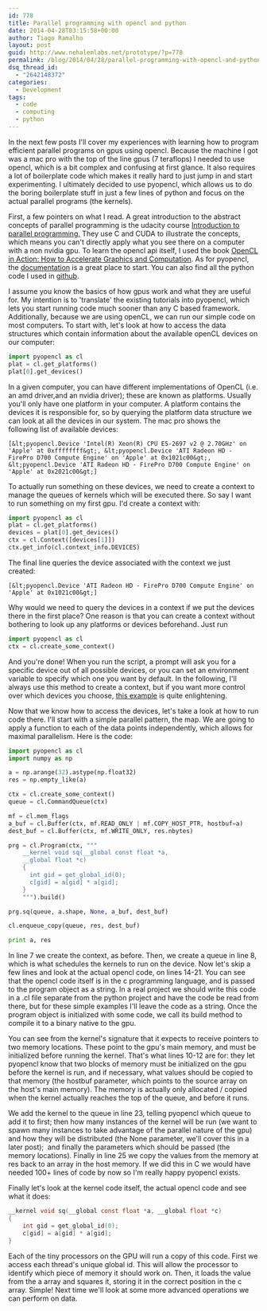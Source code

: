 ```yaml
---
id: 778
title: Parallel programming with opencl and python
date: 2014-04-28T03:15:58+00:00
author: Tiago Ramalho
layout: post
guid: http://www.nehalemlabs.net/prototype/?p=778
permalink: /blog/2014/04/28/parallel-programming-with-opencl-and-python/
dsq_thread_id:
  - "2642148372"
categories:
  - Development
tags:
  - code
  - computing
  - python
---
```

In the next few posts I'll cover my experiences with learning how to program efficient parallel programs on gpus using opencl.
Because the machine I got was a mac pro with the top of the line gpus (7 teraflops) I needed to use opencl, which is a bit complex and confusing at first glance.
It also requires a lot of boilerplate code which makes it really hard to just jump in and start experimenting.
I ultimately decided to use pyopencl, which allows us to do the boring boilerplate stuff in just a few lines of python and focus on the actual parallel programs (the kernels).

First, a few pointers on what I read. A great introduction to the abstract concepts of parallel programming is the udacity course <a href="https://www.udacity.com/course/cs344" target="_blank">Introduction to parallel programming.</a> They use C and CUDA to illustrate the concepts, which means you can't directly apply what you see there on a computer with a non nvidia gpu.
To learn the opencl api itself, I used the book <a href="http://www.amazon.com/OpenCL-Action-Accelerate-Graphics-Computation/dp/1617290173/" target="_blank">OpenCL in Action: How to Accelerate Graphics and Computation</a>.
As for pyopencl, the <a href="http://documen.tician.de/pyopencl/" target="_blank">documentation</a> is a great place to start.
You can also find all the python code I used in <a href="https://github.com/tmramalho/easy-pyopencl" target="_blank">github</a>.<!--more-->

I assume you know the basics of how gpus work and what they are useful for.
My intention is to 'translate' the existing tutorials into pyopencl, which lets you start running code much sooner than any C based framework.
Additionally, because we are using openCL, we can run our simple code on most computers.
To start with, let's look at how to access the data structures which contain information about the available openCL devices on our computer:

```python
import pyopencl as cl
plat = cl.get_platforms()
plat[0].get_devices()
```

In a given computer, you can have different implementations of OpenCL (i.e.
an amd driver,and an nvidia driver); these are known as platforms.
Usually you'll only have one platform in your computer.
A platform contains the devices it is responsible for, so by querying the platform data structure we can look at all the devices in our system.
The mac pro shows the following list of available devices:

```
[&lt;pyopencl.Device 'Intel(R) Xeon(R) CPU E5-2697 v2 @ 2.70GHz' on 'Apple' at 0xffffffff&gt;, &lt;pyopencl.Device 'ATI Radeon HD - FirePro D700 Compute Engine' on 'Apple' at 0x1021c00&gt;, &lt;pyopencl.Device 'ATI Radeon HD - FirePro D700 Compute Engine' on 'Apple' at 0x2021c00&gt;]
```

To actually run something on these devices, we need to create a context to manage the queues of kernels which will be executed there.
So say I want to run something on my first gpu.
I'd create a context with:

```python
import pyopencl as cl
plat = cl.get_platforms()
devices = plat[0].get_devices()
ctx = cl.Context([devices[1]])
ctx.get_info(cl.context_info.DEVICES)
```

The final line queries the device associated with the context we just created:

```
[&lt;pyopencl.Device 'ATI Radeon HD - FirePro D700 Compute Engine' on 'Apple' at 0x1021c00&gt;]
```

<p class="p1">
  Why would we need to query the devices in a context if we put the devices there in the first place? One reason is that you can create a context without bothering to look up any platforms or devices beforehand.
Just run
</p>

```python
import pyopencl as cl
ctx = cl.create_some_context()
```

And you're done! When you run the script, a prompt will ask you for a specific device out of all possible devices, or you can set an environment variable to specify which one you want by default.
In the following, I'll always use this method to create a context, but if you want more control over which devices you choose, [this example](https://github.com/pyopencl/pyopencl/blob/master/examples/benchmark.py) is quite enlightening.

Now that we know how to access the devices, let's take a look at how to run code there.
I'll start with a simple parallel pattern, the map.
We are going to apply a function to each of the data points independently, which allows for maximal parallelism.
Here is the code:

```python
import pyopencl as cl
import numpy as np

a = np.arange(32).astype(np.float32)
res = np.empty_like(a)

ctx = cl.create_some_context()
queue = cl.CommandQueue(ctx)

mf = cl.mem_flags
a_buf = cl.Buffer(ctx, mf.READ_ONLY | mf.COPY_HOST_PTR, hostbuf=a)
dest_buf = cl.Buffer(ctx, mf.WRITE_ONLY, res.nbytes)

prg = cl.Program(ctx, """
    __kernel void sq(__global const float *a,
    __global float *c)
    {
      int gid = get_global_id(0);
      c[gid] = a[gid] * a[gid];
    }
    """).build()

prg.sq(queue, a.shape, None, a_buf, dest_buf)

cl.enqueue_copy(queue, res, dest_buf)

print a, res
```

In line 7 we create the context, as before.
Then, we create a queue in line 8, which is what schedules the kernels to run on the device.
Now let's skip a few lines and look at the actual opencl code, on lines 14-21.
You can see that the opencl code itself is in the c programming language, and is passed to the program object as a string.
In a real project we should write this code in a .cl file separate from the python project and have the code be read from there, but for these simple examples I'll leave the code as a string.
Once the program object is initialized with some code, we call its build method to compile it to a binary native to the gpu.

You can see from the kernel's signature that it expects to receive pointers to two memory locations.
These point to the gpu's main memory, and must be initialized before running the kernel.
That's what lines 10-12 are for: they let pyopencl know that two blocks of memory must be initialized on the gpu before the kernel is run, and if necessary, what values should be copied to that memory (the hostbuf parameter, which points to the source array on the host's main memory).
The memory is actually only allocated / copied when the kernel actually reaches the top of the queue, and before it runs.

We add the kernel to the queue in line 23, telling pyopencl which queue to add it to first; then how many instances of the kernel will be run (we want to spawn many instances to take advantage of the parallel nature of the gpu) and how they will be distributed (the None parameter, we'll cover this in a later post);  and finally the parameters which should be passed (the memory locations).
Finally in line 25 we copy the values from the memory at res back to an array in the host memory.
If we did this in C we would have needed 100+ lines of code by now so I'm really happy pyopencl exists.

Finally let's look at the kernel code itself, the actual opencl code and see what it does:

```c
__kernel void sq(__global const float *a, __global float *c)
{
    int gid = get_global_id(0);
    c[gid] = a[gid] * a[gid];
}
```

Each of the tiny processors on the GPU will run a copy of this code.
First we access each thread's unique global id.
This will allow the processor to identify which piece of memory it should work on.
Then, it loads the value from the a array and squares it, storing it in the correct position in the c array.
Simple! Next time we'll look at some more advanced operations we can perform on data.
